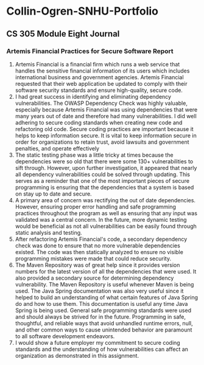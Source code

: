 # Collin-Ogren-SNHU-Portfolio
## CS 305 Module Eight Journal
### Artemis Financial Practices for Secure Software Report
1. Artemis Financial is a financial firm which runs a web service that handles the sensitive financial information of its users which includes international business and government agencies. Artemis Financial requested that their web application be updated to comply with their software security standards and ensure high-quality, secure code.
2. I had great success in identifying and eliminating dependency vulnerabilities. The OWASP Dependency Check was highly valuable, especially because Artemis Financial was using dependencies that were many years out of date and therefore had many vulnerabilities. I did well adhering to secure coding standards when creating new code and refactoring old code. Secure coding practices are important because it helps to keep information secure. It is vital to keep information secure in order for organizations to retain trust, avoid lawsuits and government penalties, and operate effectively
3. The static testing phase was a little tricky at times because the dependencies were so old that there were some 130+ vulnerabilities to sift through. However, upon further investigation, it appeared that nearly all dependency vulnerabilities could be solved through updating. This serves as a reminder that one of the most important pieces of secure programming is ensuring that the dependencies that a system is based on stay up to date and secure.
4. A primary area of concern was rectifying the out of date dependencies. However, ensuring proper error handling and safe programming practices throughout the program as well as ensuring that any input was validated was a central concern. In the future, more dynamic testing would be beneficial as not all vulnerabilities can be easily found through static analysis and testing.
5. After refactoring Artemis Financial's code, a secondary dependency check was done to ensure that no more vulnerable dependencies existed. The code was then statically analyzed to ensure no visible programming mistakes were made that could reduce security.
6. The Maven Repository was of great help since it provides version numbers for the latest version of all the dependencies that were used. It also provided a secondary source for determining dependency vulnerability. The Maven Repository is useful whenever Maven is being used. The Java Spring documentation was also very useful since it helped to build an understanding of what certain features of Java Spring do and how to use them. This documentation is useful any time Java Spring is being used. General safe programming standards were used and should always be strived for in the future. Programming in safe, thoughtful, and reliable ways that avoid unhandled runtime errors, null, and other common ways to cause unintended behavior are paramount to all software development endeavors.
7. I would show a future employer my commitment to secure coding standards and the understanding of how vulnerabilities can affect an organization as demonstrated in this assignment.
